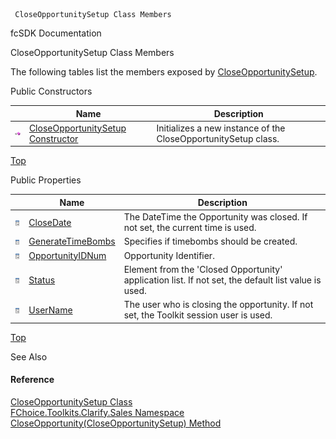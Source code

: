 ﻿     CloseOpportunitySetup Class Members                                                   

fcSDK Documentation

CloseOpportunitySetup Class Members

The following tables list the members exposed by [CloseOpportunitySetup](FChoice.Toolkits.Clarify~FChoice.Toolkits.Clarify.Sales.CloseOpportunitySetup.md).

Public Constructors

|   | Name | Description |
| --- | --- | --- |
| ![Public Constructor](dotnetimages/publicConstructor.png) | [CloseOpportunitySetup Constructor](FChoice.Toolkits.Clarify~FChoice.Toolkits.Clarify.Sales.CloseOpportunitySetup~_ctor.md) | Initializes a new instance of the CloseOpportunitySetup class.   |

[Top](#top)

Public Properties

|   | Name | Description |
| --- | --- | --- |
| ![Public Property](dotnetimages/publicProperty.png) | [CloseDate](FChoice.Toolkits.Clarify~FChoice.Toolkits.Clarify.Sales.CloseOpportunitySetup~CloseDate.md) | The DateTime the Opportunity was closed. If not set, the current time is used.   |
| ![Public Property](dotnetimages/publicProperty.png) | [GenerateTimeBombs](FChoice.Toolkits.Clarify~FChoice.Toolkits.Clarify.Sales.CloseOpportunitySetup~GenerateTimeBombs.md) | Specifies if timebombs should be created.   |
| ![Public Property](dotnetimages/publicProperty.png) | [OpportunityIDNum](FChoice.Toolkits.Clarify~FChoice.Toolkits.Clarify.Sales.CloseOpportunitySetup~OpportunityIDNum.md) | Opportunity Identifier.   |
| ![Public Property](dotnetimages/publicProperty.png) | [Status](FChoice.Toolkits.Clarify~FChoice.Toolkits.Clarify.Sales.CloseOpportunitySetup~Status.md) | Element from the 'Closed Opportunity' application list. If not set, the default list value is used.   |
| ![Public Property](dotnetimages/publicProperty.png) | [UserName](FChoice.Toolkits.Clarify~FChoice.Toolkits.Clarify.Sales.CloseOpportunitySetup~UserName.md) | The user who is closing the opportunity. If not set, the Toolkit session user is used.   |

[Top](#top)

See Also

#### Reference

[CloseOpportunitySetup Class](FChoice.Toolkits.Clarify~FChoice.Toolkits.Clarify.Sales.CloseOpportunitySetup.md)  
[FChoice.Toolkits.Clarify.Sales Namespace](FChoice.Toolkits.Clarify~FChoice.Toolkits.Clarify.Sales_namespace.md)  
[CloseOpportunity(CloseOpportunitySetup) Method](FChoice.Toolkits.Clarify~FChoice.Toolkits.Clarify.Sales.SalesToolkit~CloseOpportunity(CloseOpportunitySetup).md)